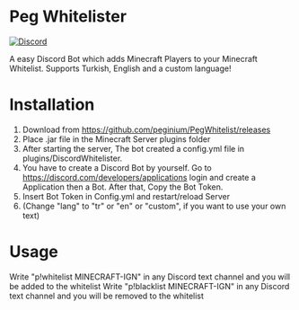 # Peg Whitelister
[![Discord](https://img.shields.io/discord/742408927022546975?label=Discord)](https://discord.gg/jH3xweb9E4)  
  
A easy Discord Bot which adds Minecraft Players to your Minecraft Whitelist.
Supports Turkish, English and a custom language!
# Installation
1. Download from https://github.com/peginium/PegWhitelist/releases
2. Place .jar file in the Minecraft Server plugins folder
3. After starting the server, The bot created a config.yml file in plugins/DiscordWhitelister.
4. You have to create a Discord Bot by yourself. Go to https://discord.com/developers/applications login and create a Application then a Bot. After that, Copy the Bot Token.
5. Insert Bot Token in Config.yml and restart/reload Server
6. (Change "lang" to "tr" or "en" or "custom", if you want to use your own text)

# Usage
Write "p!whitelist MINECRAFT-IGN" in any Discord text channel and you will be added to the whitelist
Write "p!blacklist MINECRAFT-IGN" in any Discord text channel and you will be removed to the whitelist
